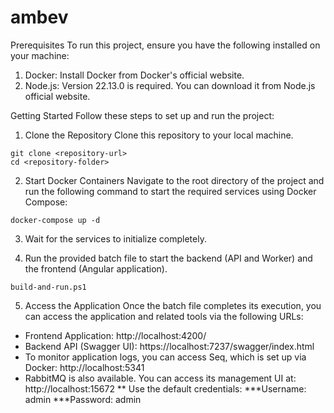 # ambev
Prerequisites
To run this project, ensure you have the following installed on your machine:

1. Docker: Install Docker from Docker's official website.
2. Node.js: Version 22.13.0 is required. You can download it from Node.js official website.

Getting Started
Follow these steps to set up and run the project:

1. Clone the Repository
Clone this repository to your local machine.
````
git clone <repository-url>
cd <repository-folder>
````

2. Start Docker Containers
Navigate to the root directory of the project and run the following command to start the required services using Docker Compose:
````
docker-compose up -d
````
3. Wait for the services to initialize completely.

4. Run the provided batch file to start the backend (API and Worker) and the frontend (Angular application).
````
build-and-run.ps1
````

5. Access the Application
Once the batch file completes its execution, you can access the application and related tools via the following URLs:

* Frontend Application: http://localhost:4200/
* Backend API (Swagger UI): https://localhost:7237/swagger/index.html
* To monitor application logs, you can access Seq, which is set up via Docker: http://localhost:5341
* RabbitMQ is also available. You can access its management UI at: http://localhost:15672
** Use the default credentials:
***Username: admin
***Password: admin
